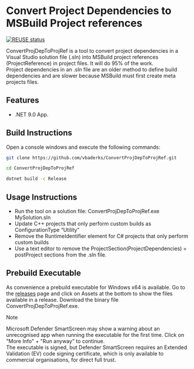 <!--
  SPDX-FileCopyrightText: © 2020 Victor Derks
  SPDX-License-Identifier: MIT
-->

# Convert Project Dependencies to MSBuild Project references

[![REUSE status](https://api.reuse.software/badge/github.com/vbaderks/ConvertProjDepToProjRef)](https://api.reuse.software/info/github.com/vbaderks/ConvertProjDepToProjRef)

ConvertProjDepToProjRef is a tool to convert project dependencies in a Visual Studio solution file (.sln)
into MSBuild project references (ProjectReference) in project files. It will do 95% of the work.  
Project dependencies in an .sln file are an older method to define build
dependencies and are slower because MSBuild must first create meta projects
files.

## Features

* .NET 9.0 App.

## Build Instructions

Open a console windows and execute the following commands:

```bash
git clone https://github.com/vbaderks/ConvertProjDepToProjRef.git
```

```bash
cd ConvertProjDepToProjRef
```

```bash
dotnet build -c Release
```

## Usage Instructions

* Run the tool on a solution file: ConvertProjDepToProjRef.exe MySolution.sln
* Update C++ projects that only perform custom builds as ConfigurationType “Utility”
* Remove the RuntimeIdentifier element for C# projects that only perform custom builds
* Use a text editor to remove the ProjectSection(ProjectDependencies) = postProject sections from the .sln file.

## Prebuild Executable

As convenience a prebuild executable for Windows x64 is available.
Go to the [releases](https://github.com/vbaderks/ConvertProjDepToProjRef/releases) page and click on
Assets at the bottom to show the files available in a release.
Download the binary file ConvertProjDepToProjRef.exe.

> [!NOTE]
> Microsoft Defender SmartScreen may show a warning about an unrecognised app when running the executable for the first time.
Click on "More Info" + "Run anyway" to continue.  
The executable is signed, but Defender SmartScreen requires an Extended Validation (EV) code signing certificate, which is only available
to commercial organisations, for direct full trust.
